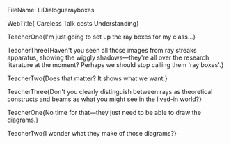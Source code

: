 FileName: LiDialoguerayboxes

WebTitle{ Careless Talk costs Understanding}


TeacherOne{I'm just going to set up the ray boxes for my class...}

TeacherThree{Haven't you seen all those images from ray streaks apparatus, showing the wiggly shadows&mdash;they're all over the research literature at the moment? Perhaps we should stop calling them 'ray boxes'.}

TeacherTwo{Does that matter? It shows what we want.}

TeacherThree{Don't you clearly distinguish between rays as theoretical constructs and beams as what you might see in the lived-in world?}

TeacherOne{No time for that&mdash;they just need to be able to draw the diagrams.}

TeacherTwo{I wonder what they make of those diagrams?}
